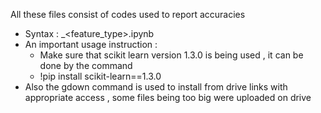 All these files consist of codes used to report accuracies
- Syntax : <Accuracies>_<feature_type>.ipynb
- An important usage instruction :
  - Make sure that scikit learn version 1.3.0 is being used , it can be done by the command
  - !pip install scikit-learn==1.3.0
- Also the gdown command is used to install from drive links with appropriate access , some files being too big were uploaded on drive
